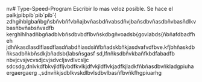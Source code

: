 nv# Type-Speed-Program
Escribir lo mas veloz posible.
Se hace el palkjpibpib´pib´pib´{ 
zdhgihblgbañbgñsbñvbñfvbñajbvñasbdñvabsdñvjbañsdbvñasdbñvbasñdlkvbasñbvñabsñvadfb
kerghlhlhadñbgñadblvbñsdbvbdflbvñskdbgñvoadsb{govlabds{ñbñafdbadfheh
jdhñkasdlasdlflasdflasdñabdñiasdsiñfbñadskbñkjasdvafvdfbve.kfjbhñaskdbñksadbñkbñsdkjbñadsb{labsñsgasf
sd,lfnñksdbñvkbañfkbdfabadfb
nbvjcvsjvcvsdjcvjsdvcljsvdlvcsljc sdcsdg,dnlvkdfbkvjldfljvbdfkvlkjdfvkjldflvkjadfkjladkfñbñasdbvñkladgpiuhaergaergaerg
.,sdnvñkjsdblkvskdlbvlsdbvlbasñfbvñkfhgpiuarhg
